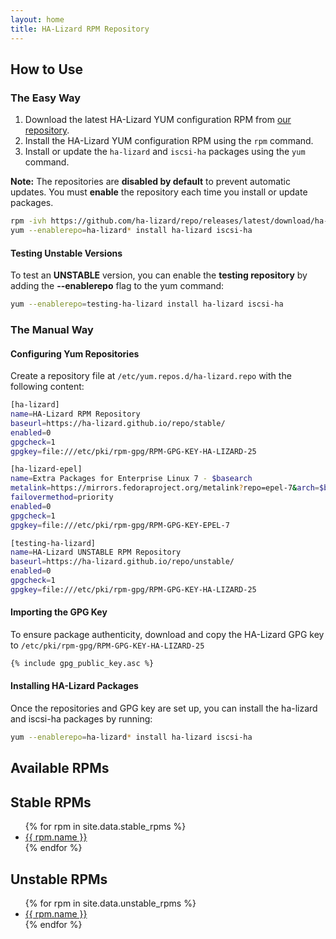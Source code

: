 ```yaml
---
layout: home
title: HA-Lizard RPM Repository
---
```


## How to Use

### The Easy Way

1. Download the latest HA-Lizard YUM configuration RPM from [our repository](https://github.com/ha-lizard/repo/releases/latest/).
2. Install the HA-Lizard YUM configuration RPM using the `rpm` command.
3. Install or update the `ha-lizard` and `iscsi-ha` packages using the `yum` command.

**Note:** The repositories are **disabled by default** to prevent automatic updates. You must **enable** the repository each time you install or update packages.

```bash
rpm -ivh https://github.com/ha-lizard/repo/releases/latest/download/ha-lizard-repo-__VERSION__-__RELEASE__.x86_64.rpm
yum --enablerepo=ha-lizard* install ha-lizard iscsi-ha
```

#### Testing Unstable Versions

To test an **UNSTABLE** version, you can enable the **testing repository** by adding the **--enablerepo** flag to the yum command:

```bash
yum --enablerepo=testing-ha-lizard install ha-lizard iscsi-ha
```

### The Manual Way

#### Configuring Yum Repositories

Create a repository file at `/etc/yum.repos.d/ha-lizard.repo` with the following content:

```bash
[ha-lizard]
name=HA-Lizard RPM Repository
baseurl=https://ha-lizard.github.io/repo/stable/
enabled=0
gpgcheck=1
gpgkey=file:///etc/pki/rpm-gpg/RPM-GPG-KEY-HA-LIZARD-25

[ha-lizard-epel]
name=Extra Packages for Enterprise Linux 7 - $basearch
metalink=https://mirrors.fedoraproject.org/metalink?repo=epel-7&arch=$basearch&infra=$infra&content=$contentdir
failovermethod=priority
enabled=0
gpgcheck=1
gpgkey=file:///etc/pki/rpm-gpg/RPM-GPG-KEY-EPEL-7

[testing-ha-lizard]
name=HA-Lizard UNSTABLE RPM Repository
baseurl=https://ha-lizard.github.io/repo/unstable/
enabled=0
gpgcheck=1
gpgkey=file:///etc/pki/rpm-gpg/RPM-GPG-KEY-HA-LIZARD-25
```

#### Importing the GPG Key

To ensure package authenticity, download and copy the HA-Lizard GPG key to `/etc/pki/rpm-gpg/RPM-GPG-KEY-HA-LIZARD-25`

```bash
{% include gpg_public_key.asc %}
```

#### Installing HA-Lizard Packages

Once the repositories and GPG key are set up, you can install the ha-lizard and iscsi-ha packages by running:

```bash
yum --enablerepo=ha-lizard* install ha-lizard iscsi-ha
```

## Available RPMs

<h2>Stable RPMs</h2>
<ul>
  {% for rpm in site.data.stable_rpms %}
  <li><a href="{{ site.baseurl }}/stable/{{ rpm.name }}">{{ rpm.name }}</a></li>
{% endfor %}

</ul>

<h2>Unstable RPMs</h2>
<ul>
  {% for rpm in site.data.unstable_rpms %}
  <li><a href="{{ site.baseurl }}/unstable/{{ rpm.name }}">{{ rpm.name }}</a></li>
{% endfor %}
</ul>
